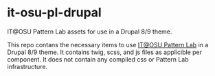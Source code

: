 # it-osu-pl-drupal
IT@OSU Pattern Lab assets for use in a Drupal 8/9 theme.

This repo contans the necessary items to use [IT@OSU Pattern Lab](https://github.com/it-osu-web/it-osu-pl) in a Drupal 8/9 theme. It contains twig, scss, and js files as applicible per component. It does not contain any compiled css or Pattern Lab infrastructure.
